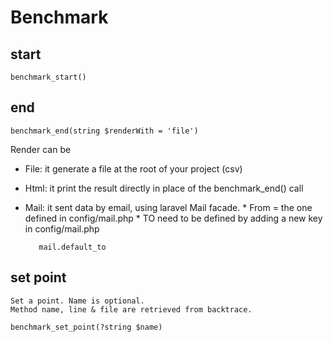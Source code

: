 # Benchmark

## start

    benchmark_start()

## end

    benchmark_end(string $renderWith = 'file')
    
   Render can be
    
   * File: it generate a file at the root of your project (csv)
   * Html: it print the result directly in place of the benchmark_end() call
   * Mail: it sent data by email, using laravel Mail facade.
    * From = the one defined in config/mail.php
    * TO need to be defined by adding a new key in config/mail.php 
        
            mail.default_to 

## set point

    Set a point. Name is optional.
    Method name, line & file are retrieved from backtrace.

    benchmark_set_point(?string $name)
